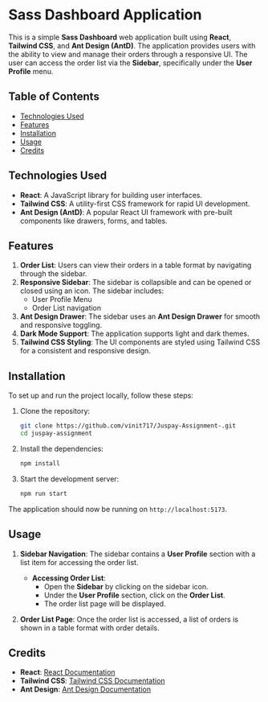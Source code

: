 # Sass Dashboard Application

This is a simple **Sass Dashboard** web application built using **React**, **Tailwind CSS**, and **Ant Design (AntD)**. The application provides users with the ability to view and manage their orders through a responsive UI. The user can access the order list via the **Sidebar**, specifically under the **User Profile** menu.

## Table of Contents

- [Technologies Used](#technologies-used)
- [Features](#features)
- [Installation](#installation)
- [Usage](#usage)
- [Credits](#credits)

## Technologies Used

- **React**: A JavaScript library for building user interfaces.
- **Tailwind CSS**: A utility-first CSS framework for rapid UI development.
- **Ant Design (AntD)**: A popular React UI framework with pre-built components like drawers, forms, and tables.

## Features

1. **Order List**: Users can view their orders in a table format by navigating through the sidebar.
2. **Responsive Sidebar**: The sidebar is collapsible and can be opened or closed using an icon. The sidebar includes:
   - User Profile Menu
   - Order List navigation
3. **Ant Design Drawer**: The sidebar uses an **Ant Design Drawer** for smooth and responsive toggling.
4. **Dark Mode Support**: The application supports light and dark themes.
5. **Tailwind CSS Styling**: The UI components are styled using Tailwind CSS for a consistent and responsive design.

## Installation

To set up and run the project locally, follow these steps:

1. Clone the repository:

   ```bash
   git clone https://github.com/vinit717/Juspay-Assignment-.git
   cd juspay-assignment
   ```

2. Install the dependencies:

   ```bash
   npm install
   ```

3. Start the development server:

   ```bash
   npm run start
   ```

The application should now be running on `http://localhost:5173`.

## Usage

1. **Sidebar Navigation**: The sidebar contains a **User Profile** section with a list item for accessing the order list.
   
   - **Accessing Order List**:
     - Open the **Sidebar** by clicking on the sidebar icon.
     - Under the **User Profile** section, click on the **Order List**.
     - The order list page will be displayed.

2. **Order List Page**: Once the order list is accessed, a list of orders is shown in a table format with order details.



## Credits

- **React**: [React Documentation](https://reactjs.org/)
- **Tailwind CSS**: [Tailwind CSS Documentation](https://tailwindcss.com/docs)
- **Ant Design**: [Ant Design Documentation](https://ant.design/docs/react/introduce)
```

